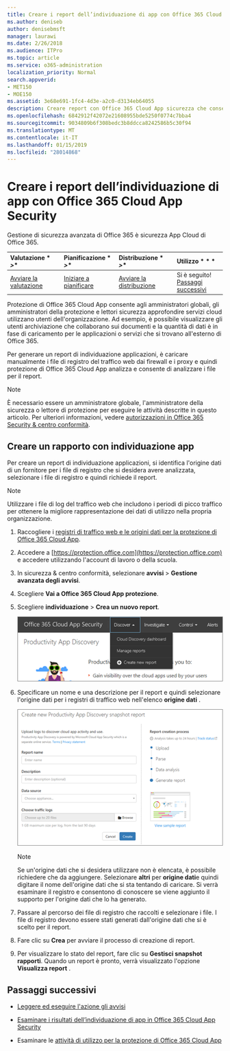 ```yaml
---
title: Creare i report dell’individuazione di app con Office 365 Cloud App Security
ms.author: deniseb
author: denisebmsft
manager: laurawi
ms.date: 2/26/2018
ms.audience: ITPro
ms.topic: article
ms.service: o365-administration
localization_priority: Normal
search.appverid:
- MET150
- MOE150
ms.assetid: 3e68e691-1fc4-4d3e-a2c0-d3134eb64055
description: Creare report con Office 365 Cloud App sicurezza che consentono di comprendere come vengono utilizzati gli utenti dell'organizzazione Office 365 e altre applicazioni.
ms.openlocfilehash: 6842912f42072e21608955bde5250f0774c7bba4
ms.sourcegitcommit: 9034809b6f308bedc3b8ddcca8242586b5c30f94
ms.translationtype: MT
ms.contentlocale: it-IT
ms.lasthandoff: 01/15/2019
ms.locfileid: "28014868"
---
```

# <a name="create-app-discovery-reports-using-office-365-cloud-app-security"></a>Creare i report dell’individuazione di app con Office 365 Cloud App Security

Gestione di sicurezza avanzata di Office 365 è sicurezza App Cloud di Office 365.
  
|Valutazione * *\>**|Pianificazione * *\>**|Distribuzione * *\>**|Utilizzo * * *|
|:-----|:-----|:-----|:-----|
|[Avviare la valutazione](office-365-cas-overview.md) <br/> |[Iniziare a pianificare](get-ready-for-office-365-cas.md) <br/> |[Avviare la distribuzione](turn-on-office-365-cas.md) <br/> |Si è seguito!  <br/> [Passaggi successivi](#next-steps) <br/> |
   
Protezione di Office 365 Cloud App consente agli amministratori globali, gli amministratori della protezione e lettori sicurezza approfondire servizi cloud utilizzano utenti dell'organizzazione. Ad esempio, è possibile visualizzare gli utenti archiviazione che collaborano sui documenti e la quantità di dati è in fase di caricamento per le applicazioni o servizi che si trovano all'esterno di Office 365.
  
Per generare un report di individuazione applicazioni, è caricare manualmente i file di registro del traffico web dai firewall e i proxy e quindi protezione di Office 365 Cloud App analizza e consente di analizzare i file per il report.
  
> [!NOTE]
> È necessario essere un amministratore globale, l'amministratore della sicurezza o lettore di protezione per eseguire le attività descritte in questo articolo. Per ulteriori informazioni, vedere [autorizzazioni in Office 365 Security &amp; centro conformità](permissions-in-the-security-and-compliance-center.md). 
  
## <a name="create-a-report-with-app-discovery"></a>Creare un rapporto con individuazione app

Per creare un report di individuazione applicazioni, si identifica l'origine dati di un fornitore per i file di registro che si desidera avere analizzata, selezionare i file di registro e quindi richiede il report.
  
> [!NOTE]
> Utilizzare i file di log del traffico web che includono i periodi di picco traffico per ottenere la migliore rappresentazione dei dati di utilizzo nella propria organizzazione. 
  
1. Raccogliere i [registri di traffico web e le origini dati per la protezione di Office 365 Cloud App](web-traffic-logs-and-data-sources-for-ocas.md).
    
2. Accedere a [https://protection.office.com](https://protection.office.com) e accedere utilizzando l'account di lavoro o della scuola. 
    
3. In sicurezza &amp; centro conformità, selezionare **avvisi** \> **Gestione avanzata degli avvisi**.
    
4. Scegliere **Vai a Office 365 Cloud App protezione**.
    
5. Scegliere **individuazione** \> **Crea un nuovo report**.
    
    ![Nel portale di accesso client di Office 365, selezionare individuazione](media/73b5299f-94b5-49dd-a00f-154d188eb2c5.png)
  
6. Specificare un nome e una descrizione per il report e quindi selezionare l'origine dati per i registri di traffico web nell'elenco **origine dati** . 
    
    ![In accesso client di Office 365, selezionare individuazione \> creare nuovi report](media/22e660f0-5eb2-49fa-9fea-f88a5809a07b.png)
  
    > [!NOTE]
    > Se un'origine dati che si desidera utilizzare non è elencata, è possibile richiedere che da aggiungere. Selezionare **altri** per **origine dati**e quindi digitare il nome dell'origine dati che si sta tentando di caricare. Si verrà esaminare il registro e consentono di conoscere se viene aggiunto il supporto per l'origine dati che lo ha generato. 
  
7. Passare al percorso dei file di registro che raccolti e selezionare i file. I file di registro devono essere stati generati dall'origine dati che si è scelto per il report.
    
8. Fare clic su **Crea** per avviare il processo di creazione di report. 
    
9. Per visualizzare lo stato del report, fare clic su **Gestisci snapshot rapporti**. Quando un report è pronto, verrà visualizzato l'opzione **Visualizza report** . 
    
## <a name="next-steps"></a>Passaggi successivi

- [Leggere ed eseguire l'azione gli avvisi](review-office-365-cas-alerts.md)
    
- [Esaminare i risultati dell’individuazione di app in Office 365 Cloud App Security](review-app-discovery-findings-in-ocas.md)
    
- Esaminare le [attività di utilizzo per la protezione di Office 365 Cloud App](utilization-activities-for-ocas.md)
    

